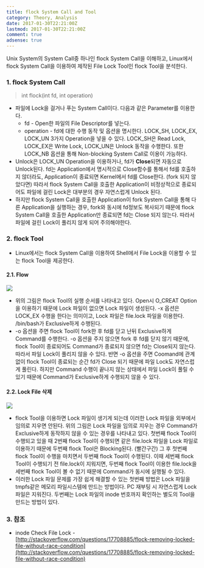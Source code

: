 ```yaml
---
title: flock System Call and Tool
category: Theory, Analysis
date: 2017-01-30T22:21:00Z
lastmod: 2017-01-30T22:21:00Z
comment: true
adsense: true
---
```


Unix System의 System Call중 하나인 flock System Call을 이해하고, Linux에서 flock System Call을 이용하여 제작된 File Lock Tool인 flock Tool을 분석한다.

### 1. flock System Call

> int flock(int fd, int operation)

* 파일에 Lock을 걸거나 푸는 System Call이다. 다음과 같은 Parameter를 이용한다.
  * fd - Open한 파일의 File Descriptor를 넣는다.
  * operation - fd에 대한 수행 동작 및 옵션을 명시한다. LOCK_SH, LOCK_EX, LOCK_UN 3가지 Operation을 넣을 수 있다. LOCK_SH은 Read Lock, LOCK_EX은 Write Lock, LOCK_UN은 Unlock 동작을 수행한다. 또한 LOCK_NB 옵션을 통해 Non-blocking System Call로 이용이 가능하다.
* Unlock은 LOCK_UN Operation을 이용하거나, fd가 **Close**되면 자동으로 Unlock된다. fd는 Application에서 명시적으로 Close함수를 통해서 fd를 호출하지 않더라도, Application이 종료되면 Kernel에서 fd를 Close한다. (fork 되지 않았다면) 따라서 flock System Call을 호출한 Application이 비정상적으로 종료되어도 파일에 걸린 Lock은 대부분의 경우 자연스럽게 Unlock 된다.
* 하지만 flock System Call을 호출한 Application이 fork System Call을 통해 다른 Application을 실행하는 경우, fork와 동시에 fd정보도 복사되기 때문에 flock System Call을 호출한 Application만 종료되면 fd는 Close 되지 않는다. 따라서 파일에 걸린 Lock이 풀리지 않게 되어 주의해야한다.

### 2. flock Tool

* Linux에서는 flock System Call을 이용하여 Shell에서 File Lock을 이용할 수 있는 flock Tool을 제공한다.

#### 2.1. Flow

![]({{site.baseurl}}/images/theory_analysis/flock_System_Call_Tool/flock_Tool_Flow.PNG)

* 위의 그림은 flock Tool의 실행 순서를 나타내고 있다. Open시 O_CREAT Option을 이용하기 때문에 Lock 파일이 없으면 Lock 파일이 생성된다. -x 옵션은 LOCK_EX 수행을 한다는 의미이고, Lock 파일은 file.lock 파일을 이용한다. /bin/bash가 Exclusive하게 수행된다.
* -o 옵션을 주면 flock Tool이 fork한 후 fd를 닫고 난뒤 Exclusive하게 Command를 수행한다. -o 옵션을 주지 않으면 fork 후 fd를 닫지 않기 때문에, flock Tool이 종료되어도 Command가 종료되지 않으면 fd는 Close되지 않는다. 따라서 파일 Lock이 풀리지 않을 수 있다. 반면 -o 옵션을 주면 Coomand에 관계 없이 flock Tool이 종료되는 순간 fd가 Close 되기 때문에 파일 Lock도 자연스럽게 풀린다. 하지만 Command 수행이 끝나지 않는 상태에서 파일 Lock이 풀릴 수 있기 때문에 Command가 Exclusive하게 수행되지 않을 수 있다.

#### 2.2. Lock File 삭제

![]({{site.baseurl}}/images/theory_analysis/flock_System_Call_Tool/Flock_Tool_File_Delete.PNG)

* flock Tool을 이용하면 Lock 파일이 생기게 되는데 이러한 Lock 파일을 외부에서 임의로 지우면 안된다. 위의 그림은 Lock 파일을 임의로 지우는 경우 Command가 Exclusive하게 동작하지 않을 수 있는 경우를 나타내고 있다. 첫번째 flock Tool이 수행되고 있을 때 2번째 flock Tool이 수행되면 같은 file.lock 파일을 Lock 파일로 이용하기 때문에 두번째 flock Tool은 Blocking된다. (빨간구간) 그 후 첫번째 flock Tool이 수행을 마치면서 두번째 flock Tool이 수행된다. 이때 세번째 flock Tool이 수행되기 전 file.lock이 지워지면, 두번째 flock Tool이 이용한 file.lock을 세번째 flock Tool이 볼 수 없기 때문에 Command가 동시에 실행될 수 있다.
* 이러한 Lock 파일 문제를 가장 쉽게 해결할 수 있는 첫번째 방법은 Lock 파일을 tmpfs같은 메모리 파일시스템에 만드는 방법이다. PC 재부팅 시 자연스럽게 Lock 파일은 지워진다. 두번째는 Lock 파일의 inode 번호까지 확인하는 별도의 Tool을 만드는 방법이 있다.

### 3. 참조

* inode Check File Lock - [http://stackoverflow.com/questions/17708885/flock-removing-locked-file-without-race-condition](http://stackoverflow.com/questions/17708885/flock-removing-locked-file-without-race-condition)
